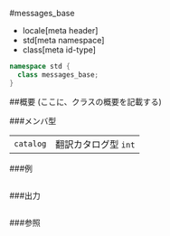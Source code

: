 #messages_base
* locale[meta header]
* std[meta namespace]
* class[meta id-type]

```cpp
namespace std {
  class messages_base;
}
```

##概要
(ここに、クラスの概要を記載する)

###メンバ型

| | |
|----------------------|----------------------------------------|
| `catalog` | 翻訳カタログ型 `int` |

###例
```cpp
```

###出力
```
```

###参照
